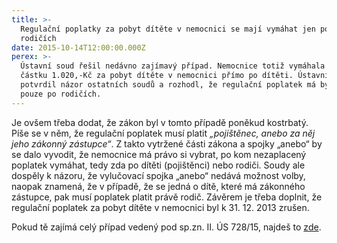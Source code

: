 ```yaml
---
title: >-
  Regulační poplatky za pobyt dítěte v nemocnici se mají vymáhat jen po
  rodičích
date: 2015-10-14T12:00:00.000Z
perex: >-
  Ústavní soud řešil nedávno zajímavý případ. Nemocnice totiž vymáhala dlužnou
  částku 1.020,-Kč za pobyt dítěte v nemocnici přímo po dítěti. Ústavní soud
  potvrdil názor ostatních soudů a rozhodl, že regulační poplatek má být vymáhán
  pouze po rodičích.
---
```




Je ovšem třeba dodat, že zákon byl v tomto případě poněkud kostrbatý. Píše se v něm, že regulační poplatek musí platit *„pojištěnec, anebo za něj jeho zákonný zástupce“*. Z takto vytržené části zákona a spojky „anebo“ by se dalo vyvodit, že nemocnice má právo si vybrat, po kom nezaplacený poplatek vymáhat, tedy zda po dítěti (pojištěnci) nebo rodiči. Soudy ale dospěly k názoru, že vylučovací spojka „anebo“ nedává možnost volby, naopak znamená, že v případě, že se jedná o dítě, které má zákonného zástupce, pak musí poplatek platit právě rodič. Závěrem je třeba doplnit, že regulační poplatek za pobyt dítěte v nemocnici byl k 31. 12. 2013 zrušen. 



Pokud tě zajímá celý případ vedený pod sp.zn. II. ÚS 728/15, najdeš to [zde](http://www.usoud.cz/fileadmin/user_upload/Tiskova_mluvci/Publikovane_nalezy/II._US_728_15_an.pdf).






